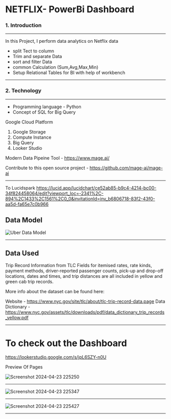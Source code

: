 # NETFLIX- PowerBi Dashboard 


### 1. Introduction 
_______________________________________________________

In this Project, I perform data analytics on Netflix data 

   - split Tect to column 
   - Trim and separate Data
   - sort and filter Data
   - common Calculation (Sum,Avg,Max,Min)
   - Setup Relational Tables for BI with help of workbench
_____________________________________________________________________________________________________________

### 2. Technology 
________________________________________________________________
 - Programming language - Python
 - Concept of SQL for Big Query
   
Google Cloud Platform
  
  1. Google Storage 
  2. Compute Instance
  3. Big Query
  4. Looker Studio

Modern Data Pipeine Tool - https://www.mage.ai/

Contribute to this open source project - https://github.com/mage-ai/mage-ai
________________________________________________________________________________________________________________
To Lucidspark
https://lucid.app/lucidchart/ce52ab85-b9c4-4214-bc00-34f824458064/edit?viewport_loc=-2341%2C-894%2C1433%2C1561%2C0_0&invitationId=inv_b6806718-83f2-43f0-aa5d-fa65e7c0b966

## Data Model
![Uber Data Model](https://github.com/kunal1300/Uber_Project/assets/46293411/cfccb335-dc3f-4fcf-9c20-d7348663ea3d)
__________________________________________________________________________________

## Data Used
Trip Record Information from TLC Fields for itemised rates, rate kinds, payment methods, driver-reported passenger counts, pick-up and drop-off locations, dates and times, and trip distances are all included in yellow and green cab trip records.

More info about the dataset can be found here:

Website - https://www.nyc.gov/site/tlc/about/tlc-trip-record-data.page
Data Dictionary - https://www.nyc.gov/assets/tlc/downloads/pdf/data_dictionary_trip_records_yellow.pdf
______________________________________________________________________________________________

# To check out the Dashboard

https://lookerstudio.google.com/s/jpL6SZY-n0U

Preview Of Pages

![Screenshot 2024-04-23 225250](https://github.com/kunal1300/Uber_Project/assets/46293411/643d7187-5fd6-4480-8a24-d5bc0e147a35)


_____________________________________________________________________________________________


![Screenshot 2024-04-23 225347](https://github.com/kunal1300/Uber_Project/assets/46293411/cf275dae-b326-4f04-aa05-13126d748c19)


_________________________________________________________________________________________________


![Screenshot 2024-04-23 225427](https://github.com/kunal1300/Uber_Project/assets/46293411/fe24a33b-cd72-4a93-ac62-48c344fd5531)
________________________________________________________________________________________________________







